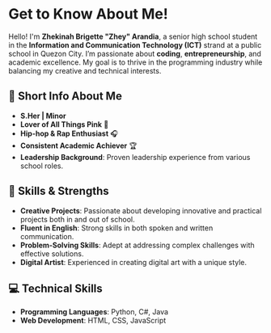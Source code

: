 # Get to Know About Me!

Hello! I'm **Zhekinah Brigette "Zhey" Arandia**, a senior high school student in the **Information and Communication Technology (ICT)** strand at a public school in Quezon City. I’m passionate about **coding**, **entrepreneurship**, and academic excellence. My goal is to thrive in the programming industry while balancing my creative and technical interests.

## 🎀 Short Info About Me
- **S.Her | Minor**
- **Lover of All Things Pink** 🌸
- **Hip-hop & Rap Enthusiast** 🎧
- **Consistent Academic Achiever** 🏆
- **Leadership Background**: Proven leadership experience from various school roles.

## 🌱 Skills & Strengths
- **Creative Projects**: Passionate about developing innovative and practical projects both in and out of school.
- **Fluent in English**: Strong skills in both spoken and written communication.
- **Problem-Solving Skills**: Adept at addressing complex challenges with effective solutions.
- **Digital Artist**: Experienced in creating digital art with a unique style.

## 💻 Technical Skills
- **Programming Languages**: Python, C#, Java
- **Web Development**: HTML, CSS, JavaScript
